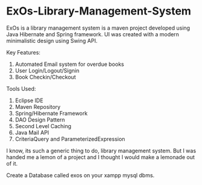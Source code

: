 # ExOs-Library-Management-System
ExOs is a library management system is a maven project developed using Java Hibernate and Spring framework. UI was created with a modern minimalistic design using Swing API.

Key Features:
1. Automated Email system for overdue books
2. User Login/Logout/Signin
3. Book Checkin/Checkout

Tools Used:
1. Eclipse IDE
2. Maven Repository
3. Spring/Hibernate Framework
4. DAO Design Pattern
5. Second Level Caching
6. Java Mail API
7. CriteriaQuery and ParameterizedExpression

I know, its such a generic thing to do, library management system. 
But I was handed me a lemon of a project and I thought I would make a lemonade out of it.

Create a Database called exos on your xampp mysql dbms.
